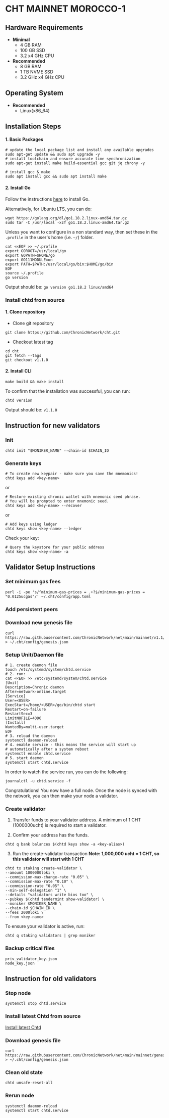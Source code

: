 # CHT MAINNET MOROCCO-1

## Hardware Requirements
* **Minimal**
    * 4 GB RAM
    * 100 GB SSD
    * 3.2 x4 GHz CPU
* **Recommended**
    * 8 GB RAM
    * 1 TB NVME SSD
    * 3.2 GHz x4 GHz CPU

## Operating System

* **Recommended**
    * Linux(x86_64)


## Installation Steps
#### 1. Basic Packages
```bash:
# update the local package list and install any available upgrades 
sudo apt-get update && sudo apt upgrade -y 
# install toolchain and ensure accurate time synchronization 
sudo apt-get install make build-essential gcc git jq chrony -y
```
```bash:
# install gcc & make
sudo apt install gcc && sudo apt install make
```

#### 2. Install Go
Follow the instructions [here](https://golang.org/doc/install) to install Go.

Alternatively, for Ubuntu LTS, you can do:
```bash:
wget https://golang.org/dl/go1.18.2.linux-amd64.tar.gz
sudo tar -C /usr/local -xzf go1.18.2.linux-amd64.tar.gz
```

Unless you want to configure in a non standard way, then set these in the `.profile` in the user's home (i.e. `~/`) folder.

```bash:
cat <<EOF >> ~/.profile
export GOROOT=/usr/local/go
export GOPATH=$HOME/go
export GO111MODULE=on
export PATH=$PATH:/usr/local/go/bin:$HOME/go/bin
EOF
source ~/.profile
go version
```

Output should be: `go version go1.18.2 linux/amd64`

<a id="install-chtd"></a>
### Install chtd from source

#### 1. Clone repository

* Clone git repository
```shell
git clone https://github.com/ChronicNetwork/cht.git
```
* Checkout latest tag
```shell
cd cht
git fetch --tags
git checkout v1.1.0
```
#### 2. Install CLI
```shell
make build && make install
```

To confirm that the installation was successful, you can run:

```bash:
chtd version
```
Output should be: `v1.1.0`

## Instruction for new validators

### Init
```bash:
chtd init "$MONIKER_NAME" --chain-id $CHAIN_ID
```

### Generate keys

```bash:
# To create new keypair - make sure you save the mnemonics!
chtd keys add <key-name> 
```

or
```
# Restore existing chronic wallet with mnemonic seed phrase. 
# You will be prompted to enter mnemonic seed. 
chtd keys add <key-name> --recover
```
or
```
# Add keys using ledger
chtd keys show <key-name> --ledger
```

Check your key:
```
# Query the keystore for your public address 
chtd keys show <key-name> -a
```

## Validator Setup Instructions

### Set minimum gas fees
```bash:
perl -i -pe 's/^minimum-gas-prices = .+?$/minimum-gas-prices = "0.0125ucgas"/' ~/.cht/config/app.toml
```

### Add persistent peers


### Download new genesis file
```bash:
curl https://raw.githubusercontent.com/ChronicNetwork/net/main/mainnet/v1.1/genesis.json > ~/.cht/config/genesis.json
```

### Setup Unit/Daemon file

```bash:
# 1. create daemon file
touch /etc/systemd/system/chtd.service
# 2. run:
cat <<EOF >> /etc/systemd/system/chtd.service
[Unit]
Description=Chronic daemon
After=network-online.target
[Service]
User=<USER>
ExecStart=/home/<USER>/go/bin/chtd start
Restart=on-failure
RestartSec=3
LimitNOFILE=4096
[Install]
WantedBy=multi-user.target
EOF
# 3. reload the daemon
systemctl daemon-reload
# 4. enable service - this means the service will start up 
# automatically after a system reboot
systemctl enable chtd.service
# 5. start daemon
systemctl start chtd.service
```

In order to watch the service run, you can do the following:
```
journalctl -u chtd.service -f
```

Congratulations! You now have a full node. Once the node is synced with the network, 
you can then make your node a validator.

### Create validator
1. Transfer funds to your validator address. A minimum of 1 CHT (1000000ucht) is required to start a validator.

2. Confirm your address has the funds.

```
chtd q bank balances $(chtd keys show -a <key-alias>)
```

3. Run the create-validator transaction
**Note: 1,000,000 ucht = 1 CHT, so this validator will start with 1 CHT**

```bash:
chtd tx staking create-validator \ 
--amount 1000000loki \ 
--commission-max-change-rate "0.05" \ 
--commission-max-rate "0.10" \ 
--commission-rate "0.05" \ 
--min-self-delegation "1" \ 
--details "validators write bios too" \ 
--pubkey $(chtd tendermint show-validator) \ 
--moniker $MONIKER_NAME \ 
--chain-id $CHAIN_ID \ 
--fees 2000loki \
--from <key-name>
```

To ensure your validator is active, run:
```
chtd q staking validators | grep moniker
```

### Backup critical files
```bash:
priv_validator_key.json
node_key.json
```

## Instruction for old validators

### Stop node
```bash:
systemctl stop chtd.service
```

### Install latest Chtd from source

[Install latest Chtd](#install-chtd)

### Download genesis file
```bash:
curl https://raw.githubusercontent.com/ChronicNetwork/net/main/mainnet/genesis.json > ~/.cht/config/genesis.json
```

### Clean old state

```bash:
chtd unsafe-reset-all
```

### Rerun node
```bash:
systemctl daemon-reload
systemctl start chtd.service
```
